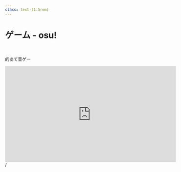```yaml
---
class: text-[1.5rem]
---
```


# ゲーム - osu!

<br>

的あて音ゲー

<iframe width="560" height="315" src="https://www.youtube.com/embed/9QHhy9g8nNE?start=224" title="YouTube video player" frameborder="0" allow="accelerometer; autoplay; clipboard-write; encrypted-media; gyroscope; picture-in-picture" allowfullscreen></iframe>

<div
  class="absolute bottom-[1rem] right-[1rem] text-[1rem]"
>
  <SlideCurrentNo /> / <SlidesTotal />
</div>